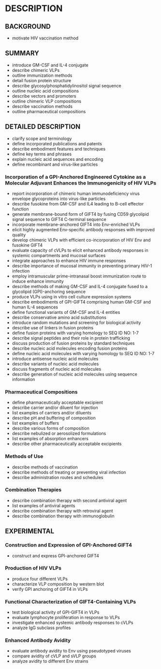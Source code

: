 # DESCRIPTION

## BACKGROUND

- motivate HIV vaccination method

## SUMMARY

- introduce GM-CSF and IL-4 conjugate
- describe chimeric VLPs
- outline immunization methods
- detail fusion protein structure
- describe glycosylphosphatidylinositol signal sequence
- outline nucleic acid compositions
- describe vectors and promoters
- outline chimeric VLP compositions
- describe vaccination methods
- outline pharmaceutical compositions

## DETAILED DESCRIPTION

- clarify scope and terminology
- define incorporated publications and patents
- describe embodiment features and techniques
- define key terms and phrases
- explain nucleic acid sequences and encoding
- define recombinant and virus-like particles

### Incorporation of a GPI-Anchored Engineered Cytokine as a Molecular Adjuvant Enhances the Immunogenicity of HIV VLPs

- report incorporation of chimeric human immunodeficiency virus envelope glycoproteins into virus-like particles
- describe fusokine from GM-CSF and IL4 leading to B-cell effector function
- generate membrane-bound form of GIFT4 by fusing CD59 glycolipid signal sequence to GIFT4 C-terminal sequence
- incorporate membrane-anchored GIFT4 into Env-enriched VLPs
- elicit highly augmented Env-specific antibody responses with improved quality
- develop chimeric VLPs with efficient co-incorporation of HIV Env and fusokine GIFT4
- evaluate capacity of cVLPs to elicit enhanced antibody responses in systemic compartments and mucosal surfaces
- integrate approaches to enhance HIV immune responses
- describe importance of mucosal immunity in preventing primary HIV-1 infection
- employ intramuscular prime-intranasal boost immunization route to induce enhance immunity
- describe methods of making GM-CSF and IL-4 conjugate fused to a glycolipid (GPI)-anchoring sequence
- produce VLPs using in vitro cell culture expression systems
- describe embodiments of GPI-GIFT4 comprising human GM-CSF and human IL-4 sequences
- define functional variants of GM-CSF and IL-4 entities
- describe conservative amino acid substitutions
- introduce random mutations and screening for biological activity
- describe use of linkers in fusion proteins
- define fusion proteins with varying homology to SEQ ID NO: 1-7
- describe signal peptides and their role in protein trafficking
- discuss production of fusion proteins by standard techniques
- describe nucleic acid molecules encoding fusion proteins
- define nucleic acid molecules with varying homology to SEQ ID NO: 1-7
- introduce antisense nucleic acid molecules
- describe variants of nucleic acid molecules
- discuss fragments of nucleic acid molecules
- describe generation of nucleic acid molecules using sequence information

### Pharmaceutical Compositions

- define pharmaceutically acceptable excipient
- describe carrier and/or diluent for injection
- list examples of carriers and/or diluents
- describe pH and buffering of composition
- list examples of buffers
- describe various forms of composition
- describe nebulized or aerosolized formulations
- list examples of absorption enhancers
- describe other pharmaceutically acceptable excipients

### Methods of Use

- describe methods of vaccination
- describe methods of treating or preventing viral infection
- describe administration routes and schedules

### Combination Therapies

- describe combination therapy with second antiviral agent
- list examples of antiviral agents
- describe combination therapy with retroviral agent
- describe combination therapy with immunoglobulin

## EXPERIMENTAL

### Construction and Expression of GPI-Anchored GIFT4

- construct and express GPI-anchored GIFT4

### Production of HIV VLPs

- produce four different VLPs
- characterize VLP composition by western blot
- verify GPI anchoring of GIFT4 in VLPs

### Functional Characterization of GIFT4-Containing VLPs

- test biological activity of GPI-GIFT4 in VLPs
- evaluate lymphocyte proliferation in response to VLPs
- investigate enhanced systemic antibody responses to cVLPs
- analyze IgG subclass profiles

### Enhanced Antibody Avidity

- evaluate antibody avidity to Env using pseudotyped viruses
- compare avidity of cVLP and sVLP groups
- analyze avidity to different Env strains

